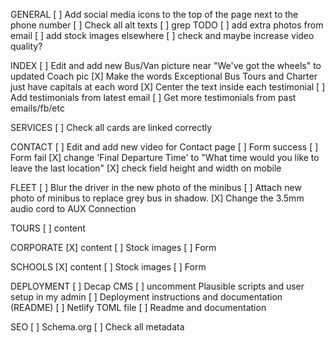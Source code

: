 GENERAL
[ ] Add social media icons to the top of the page next to the phone number
[ ] Check all alt texts
[ ] grep TODO
[ ] add extra photos from email
[ ] add stock images elsewhere
[ ] check and maybe increase video quality?

INDEX
[ ] Edit and add new Bus/Van picture near "We've got the wheels" to updated Coach pic
[X] Make the words Exceptional Bus Tours and Charter just have capitals at each word
[X] Center the text inside each testimonial
[ ] Add testimonials from latest email
[ ] Get more testimonials from past emails/fb/etc

SERVICES
[ ] Check all cards are linked correctly

CONTACT
[ ] Edit and add new video for Contact page
[ ] Form success
[ ] Form fail
[X] change 'Final Departure Time' to "What time would you like to leave the last location"
[X] check field height and width on mobile

FLEET
[ ] Blur the driver in the new photo of the minibus
[ ] Attach new photo of minibus to replace grey bus in shadow.
[X] Change the 3.5mm audio cord to AUX Connection

TOURS
[ ] content

CORPORATE
[X] content
[ ] Stock images
[ ] Form

SCHOOLS
[X] content
[ ] Stock images
[ ] Form

DEPLOYMENT
[ ] Decap CMS
[ ] uncomment Plausible scripts and user setup in my admin
[ ] Deployment instructions and documentation (README)
[ ] Netlify TOML file
[ ] Readme and documentation

SEO
[ ] Schema.org
[ ] Check all metadata
